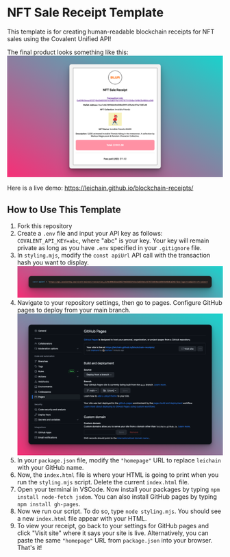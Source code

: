 # NFT Sale Receipt Template

This template is for creating human-readable blockchain receipts for NFT sales using the Covalent Unified API!

The final product looks something like this:
![Receipt example](/images/receipt.png)

Here is a live demo: https://leichain.github.io/blockchain-receipts/

## How to Use This Template

1. Fork this repository
2. Create a `.env` file and input your API key as follows: `COVALENT_API_KEY=abc`, where "abc" is your key. Your key will remain private as long as you have `.env` specified in your `.gitignore` file.
2. In `styling.mjs`, modify the `const apiUrl` API call with the transaction hash you want to display.
![API call](/images/api-call.png)
3. Navigate to your repository settings, then go to pages. Configure GitHub pages to deploy from your main branch.
![GitHub pages](/images/github-pages.png)
4. In your `package.json` file, modify the `"homepage"` URL to replace `leichain` with your GitHub name.
5. Now, the `index.html` file is where your HTML is going to print when you run the `styling.mjs` script. Delete the current `index.html` file.
6. Open your terminal in VSCode. Now install your packages by typing `npm install node-fetch jsdom`. You can also install GitHub pages by typing `npm install gh-pages`.
7. Now we run our script. To do so, type `node styling.mjs`. You should see a new `index.html` file appear with your HTML. 
8. To view your receipt, go back to your settings for GitHub pages and click "Visit site" where it says your site is live. Alternatively, you can paste the same `"homepage"` URL from `package.json` into your browser. That's it!